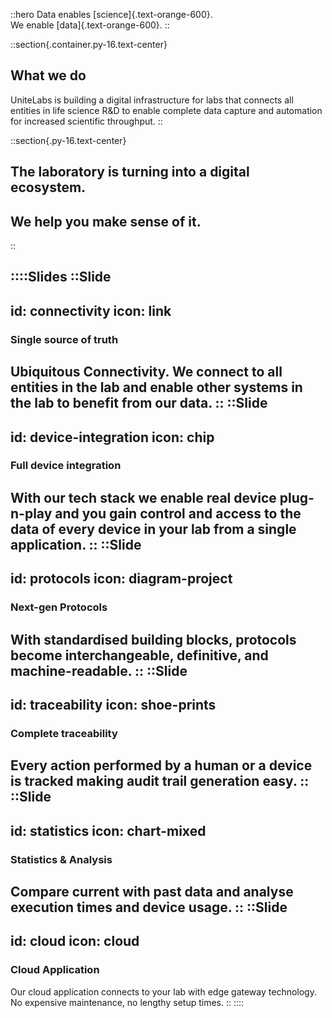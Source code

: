 ::hero
Data enables [science]{.text-orange-600}.  
We enable [data]{.text-orange-600}.
::

::section{.container.py-16.text-center}

## What we do

UniteLabs is building a digital infrastructure for labs that connects all entities in life science R&D to enable complete data capture and automation for increased scientific throughput.
::

::section{.py-16.text-center}
## The laboratory is turning into a digital ecosystem.

## We help you make sense of it.
::

::::Slides
::Slide
---
id: connectivity
icon: link
---
### Single source of truth

Ubiquitous Connectivity. We connect to all entities in the lab and enable other systems in the lab to benefit from our data.
::
::Slide
---
id: device-integration
icon: chip
---
### Full device integration

With our tech stack we enable real device plug-n-play and you gain control and access to the data of every device in your lab from a single application.
::
::Slide
---
id: protocols
icon: diagram-project
---
### Next-gen Protocols

With standardised building blocks, protocols become interchangeable, definitive, and machine-readable.
::
::Slide
---
id: traceability
icon: shoe-prints
---
### Complete traceability

Every action performed by a human or a device is tracked making audit trail generation easy.
::
::Slide
---
id: statistics
icon: chart-mixed
---
### Statistics & Analysis

Compare current with past data and analyse execution times and device usage.
::
::Slide
---
id: cloud
icon: cloud
---
### Cloud Application

Our cloud application connects to your lab with edge gateway technology. No expensive maintenance, no lengthy setup times.
::
::::
